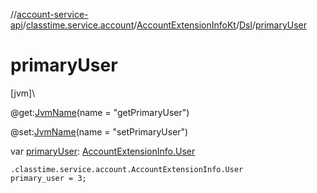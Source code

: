 //[account-service-api](../../../../index.md)/[classtime.service.account](../../index.md)/[AccountExtensionInfoKt](../index.md)/[Dsl](index.md)/[primaryUser](primary-user.md)

# primaryUser

[jvm]\

@get:[JvmName](https://kotlinlang.org/api/latest/jvm/stdlib/kotlin.jvm/-jvm-name/index.html)(name = &quot;getPrimaryUser&quot;)

@set:[JvmName](https://kotlinlang.org/api/latest/jvm/stdlib/kotlin.jvm/-jvm-name/index.html)(name = &quot;setPrimaryUser&quot;)

var [primaryUser](primary-user.md): [AccountExtensionInfo.User](../../-account-extension-info/-user/index.md)

<code>.classtime.service.account.AccountExtensionInfo.User primary_user = 3;</code>
